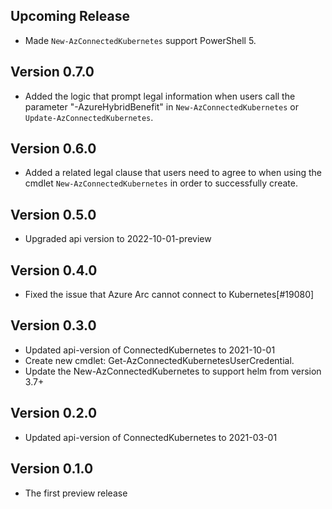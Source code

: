 <!--
    Please leave this section at the top of the change log.

    Changes for the upcoming release should go under the section titled "Upcoming Release", and should adhere to the following format:

    ## Upcoming Release
    * Overview of change #1
        - Additional information about change #1
    * Overview of change #2
        - Additional information about change #2
        - Additional information about change #2
    * Overview of change #3
    * Overview of change #4
        - Additional information about change #4

    ## YYYY.MM.DD - Version X.Y.Z (Previous Release)
    * Overview of change #1
        - Additional information about change #1
-->
## Upcoming Release
* Made `New-AzConnectedKubernetes` support PowerShell 5.

## Version 0.7.0
* Added the logic that prompt legal information when users call the parameter "-AzureHybridBenefit" in `New-AzConnectedKubernetes` or `Update-AzConnectedKubernetes`.

## Version 0.6.0
* Added a related legal clause that users need to agree to when using the cmdlet `New-AzConnectedKubernetes` in order to successfully create.

## Version 0.5.0
* Upgraded api version to 2022-10-01-preview

## Version 0.4.0
* Fixed the issue that Azure Arc cannot connect to Kubernetes[#19080]

## Version 0.3.0
* Updated api-version of ConnectedKubernetes to 2021-10-01
* Create new cmdlet: Get-AzConnectedKubernetesUserCredential.
* Update the New-AzConnectedKubernetes to support helm from version 3.7+

## Version 0.2.0
* Updated api-version of ConnectedKubernetes to 2021-03-01

## Version 0.1.0
* The first preview release

